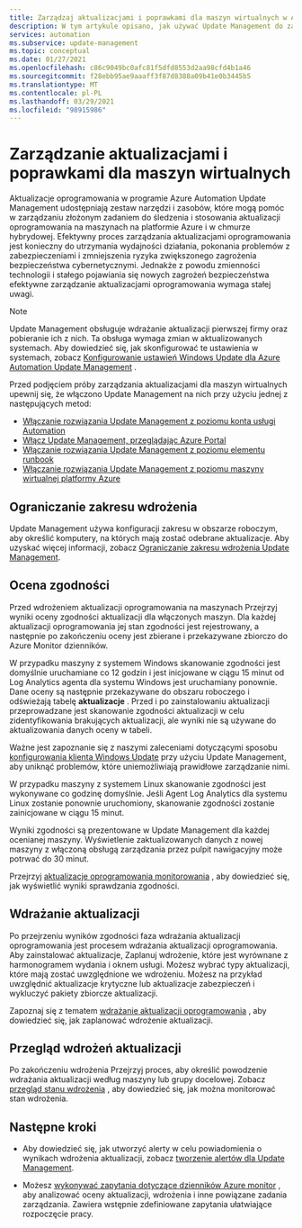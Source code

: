 ```yaml
---
title: Zarządzaj aktualizacjami i poprawkami dla maszyn wirtualnych w Azure Automation
description: W tym artykule opisano, jak używać Update Management do zarządzania aktualizacjami i poprawkami dla maszyn wirtualnych platformy Azure i innych niż platformy Azure.
services: automation
ms.subservice: update-management
ms.topic: conceptual
ms.date: 01/27/2021
ms.openlocfilehash: c86c9049bc0afc81f5dfd8553d2aa98cfd4b1a46
ms.sourcegitcommit: f28ebb95ae9aaaff3f87d8388a09b41e0b3445b5
ms.translationtype: MT
ms.contentlocale: pl-PL
ms.lasthandoff: 03/29/2021
ms.locfileid: "98915986"
---
```

# <a name="manage-updates-and-patches-for-your-vms"></a>Zarządzanie aktualizacjami i poprawkami dla maszyn wirtualnych

Aktualizacje oprogramowania w programie Azure Automation Update Management udostępniają zestaw narzędzi i zasobów, które mogą pomóc w zarządzaniu złożonym zadaniem do śledzenia i stosowania aktualizacji oprogramowania na maszynach na platformie Azure i w chmurze hybrydowej. Efektywny proces zarządzania aktualizacjami oprogramowania jest konieczny do utrzymania wydajności działania, pokonania problemów z zabezpieczeniami i zmniejszenia ryzyka zwiększonego zagrożenia bezpieczeństwa cybernetycznymi. Jednakże z powodu zmienności technologii i stałego pojawiania się nowych zagrożeń bezpieczeństwa efektywne zarządzanie aktualizacjami oprogramowania wymaga stałej uwagi.

> [!NOTE]
> Update Management obsługuje wdrażanie aktualizacji pierwszej firmy oraz pobieranie ich z nich. Ta obsługa wymaga zmian w aktualizowanych systemach. Aby dowiedzieć się, jak skonfigurować te ustawienia w systemach, zobacz [Konfigurowanie ustawień Windows Update dla Azure Automation Update Management](configure-wuagent.md) .

Przed podjęciem próby zarządzania aktualizacjami dla maszyn wirtualnych upewnij się, że włączono Update Management na nich przy użyciu jednej z następujących metod:

* [Włączanie rozwiązania Update Management z poziomu konta usługi Automation](enable-from-automation-account.md)
* [Włącz Update Management, przeglądając Azure Portal](enable-from-portal.md)
* [Włączanie rozwiązania Update Management z poziomu elementu runbook](enable-from-runbook.md)
* [Włączanie rozwiązania Update Management z poziomu maszyny wirtualnej platformy Azure](enable-from-vm.md)

## <a name="limit-the-scope-for-the-deployment"></a><a name="scope-configuration"></a>Ograniczanie zakresu wdrożenia

Update Management używa konfiguracji zakresu w obszarze roboczym, aby określić komputery, na których mają zostać odebrane aktualizacje. Aby uzyskać więcej informacji, zobacz [Ograniczanie zakresu wdrożenia Update Management](scope-configuration.md).

## <a name="compliance-assessment"></a>Ocena zgodności

Przed wdrożeniem aktualizacji oprogramowania na maszynach Przejrzyj wyniki oceny zgodności aktualizacji dla włączonych maszyn. Dla każdej aktualizacji oprogramowania jej stan zgodności jest rejestrowany, a następnie po zakończeniu oceny jest zbierane i przekazywane zbiorczo do Azure Monitor dzienników.

W przypadku maszyny z systemem Windows skanowanie zgodności jest domyślnie uruchamiane co 12 godzin i jest inicjowane w ciągu 15 minut od Log Analytics agenta dla systemu Windows jest uruchamiany ponownie. Dane oceny są następnie przekazywane do obszaru roboczego i odświeżają tabelę **aktualizacje** . Przed i po zainstalowaniu aktualizacji przeprowadzane jest skanowanie zgodności aktualizacji w celu zidentyfikowania brakujących aktualizacji, ale wyniki nie są używane do aktualizowania danych oceny w tabeli.

Ważne jest zapoznanie się z naszymi zaleceniami dotyczącymi sposobu [konfigurowania klienta Windows Update](configure-wuagent.md) przy użyciu Update Management, aby uniknąć problemów, które uniemożliwiają prawidłowe zarządzanie nimi.

W przypadku maszyny z systemem Linux skanowanie zgodności jest wykonywane co godzinę domyślnie. Jeśli Agent Log Analytics dla systemu Linux zostanie ponownie uruchomiony, skanowanie zgodności zostanie zainicjowane w ciągu 15 minut.

Wyniki zgodności są prezentowane w Update Management dla każdej ocenianej maszyny. Wyświetlenie zaktualizowanych danych z nowej maszyny z włączoną obsługą zarządzania przez pulpit nawigacyjny może potrwać do 30 minut.

Przejrzyj [aktualizacje oprogramowania monitorowania](view-update-assessments.md) , aby dowiedzieć się, jak wyświetlić wyniki sprawdzania zgodności.

## <a name="deploy-updates"></a>Wdrażanie aktualizacji

Po przejrzeniu wyników zgodności faza wdrażania aktualizacji oprogramowania jest procesem wdrażania aktualizacji oprogramowania. Aby zainstalować aktualizacje, Zaplanuj wdrożenie, które jest wyrównane z harmonogramem wydania i oknem usługi. Możesz wybrać typy aktualizacji, które mają zostać uwzględnione we wdrożeniu. Możesz na przykład uwzględnić aktualizacje krytyczne lub aktualizacje zabezpieczeń i wykluczyć pakiety zbiorcze aktualizacji.

Zapoznaj się z tematem [wdrażanie aktualizacji oprogramowania](deploy-updates.md) , aby dowiedzieć się, jak zaplanować wdrożenie aktualizacji.

## <a name="review-update-deployments"></a>Przegląd wdrożeń aktualizacji

Po zakończeniu wdrożenia Przejrzyj proces, aby określić powodzenie wdrażania aktualizacji według maszyny lub grupy docelowej. Zobacz [przegląd stanu wdrożenia](deploy-updates.md#check-deployment-status) , aby dowiedzieć się, jak można monitorować stan wdrożenia.

## <a name="next-steps"></a>Następne kroki

* Aby dowiedzieć się, jak utworzyć alerty w celu powiadomienia o wynikach wdrożenia aktualizacji, zobacz [tworzenie alertów dla Update Management](configure-alerts.md).

* Możesz [wykonywać zapytania dotyczące dzienników Azure monitor](query-logs.md) , aby analizować oceny aktualizacji, wdrożenia i inne powiązane zadania zarządzania. Zawiera wstępnie zdefiniowane zapytania ułatwiające rozpoczęcie pracy.